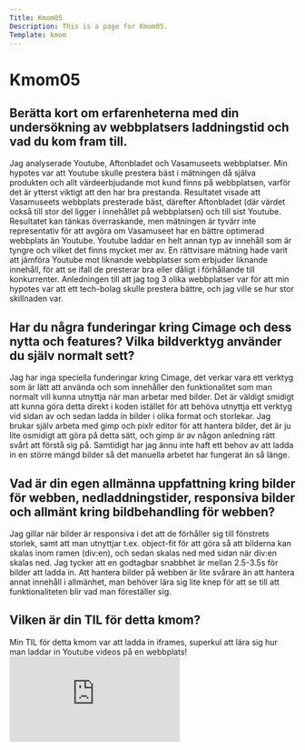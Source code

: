 ```yaml
---
Title: Kmom05
Description: This is a page for Kmom05.
Template: kmom
---
```


# Kmom05

<h2>Berätta kort om erfarenheterna med din undersökning av webbplatsers laddningstid och vad du kom fram till.</h2>
Jag analyserade Youtube, Aftonbladet och Vasamuseets webbplatser. Min hypotes var att Youtube skulle prestera bäst i mätningen då själva produkten och allt värdeerbjudande mot kund finns på webbplatsen, varför det är ytterst viktigt att den har bra prestanda. Resultatet visade att Vasamuseets webbplats presterade bäst, därefter Aftonbladet (där värdet också till stor del ligger i innehållet på webbplatsen) och till sist Youtube. Resultatet kan tänkas överraskande, men mätningen är tyvärr inte representativ för att avgöra om Vasamuseet har en bättre optimerad webbplats än Youtube. Youtube laddar en helt annan typ av innehåll som är tyngre och vilket det finns mycket mer av. En rättvisare mätning hade varit att jämföra Youtube mot liknande webbplatser som erbjuder liknande innehåll, för att se ifall de presterar bra eller dåligt i förhållande till konkurrenter. Anledningen till att jag tog 3 olika webbplatser var för att min hypotes var att ett tech-bolag skulle prestera bättre, och jag ville se hur stor skillnaden var.

<h2>Har du några funderingar kring Cimage och dess nytta och features? Vilka bildverktyg använder du själv normalt sett?
</h2>
Jag har inga speciella funderingar kring Cimage, det verkar vara ett verktyg som är lätt att använda och som innehåller den funktionalitet som man normalt vill kunna utnyttja när man arbetar med bilder. Det är väldigt smidigt att kunna göra detta direkt i koden istället för att behöva utnyttja ett verktyg vid sidan av och sedan ladda in bilder i olika format och storlekar. Jag brukar själv arbeta med gimp och pixlr editor för att hantera bilder, det är ju lite osmidigt att göra på detta sätt, och gimp är av någon anledning rätt svårt att förstå sig på. Samtidigt har jag ännu inte haft ett behov av att ladda in en större mängd bilder så det manuella arbetet har fungerat än så länge.

<h2>Vad är din egen allmänna uppfattning kring bilder för webben, nedladdningstider, responsiva bilder och allmänt kring bildbehandling för webben?</h2>
Jag gillar när bilder är responsiva i det att de förhåller sig till fönstrets storlek, samt att man utnyttjar t.ex. object-fit för att göra så att bilderna kan skalas inom ramen (div:en), och sedan skalas ned med sidan när div:en skalas ned. Jag tycker att en godtagbar snabbhet är mellan 2.5-3.5s för bilder att ladda in. Att hantera bilder på webben är lite svårare än att hantera annat innehåll i allmänhet, man behöver lära sig lite knep för att se till att funktionaliteten blir vad man föreställer sig.

<h2>Vilken är din TIL för detta kmom?</h2>
Min TIL för detta kmom var att ladda in iframes, superkul att lära sig hur man laddar in Youtube videos på en webbplats!

<div class="embed-container">
    <iframe src="https://www.youtube.com/embed/yydZbVoCbn0" frameborder="0" allowfullscreen></iframe>
</div>
